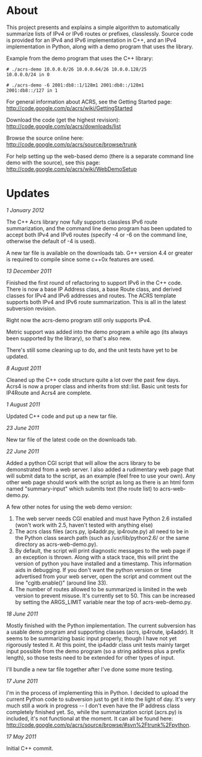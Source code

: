 # About #

This project presents and explains a simple algorithm to automatically summarize lists of IPv4 or IPv6 routes or prefixes, classlessly. Source code is provided for an IPv4 and IPv6 implementation in C++, and an IPv4 implementation in Python, along with a demo program that uses the library.

Example from the demo program that uses the C++ library:

```
# ./acrs-demo 10.0.0.0/26 10.0.0.64/26 10.0.0.128/25
10.0.0.0/24 in 0

# ./acrs-demo -6 2001:db8::1/128m1 2001:db8::/128m1
2001:db8::/127 in 1
```

For general information about ACRS, see the Getting Started page: http://code.google.com/p/acrs/wiki/GettingStarted

Download the code (get the highest revision): http://code.google.com/p/acrs/downloads/list

Browse the source online here: http://code.google.com/p/acrs/source/browse/trunk

For help setting up the web-based demo (there is a separate command line demo with the source), see this page: http://code.google.com/p/acrs/wiki/WebDemoSetup

# Updates #

_1 January 2012_

The C++ Acrs library now fully supports classless IPv6 route summarization, and the command line demo program has been updated to accept both IPv4 and IPv6 routes (specify -4 or -6 on the command line, otherwise the default of -4 is used).

A new tar file is available on the downloads tab. G++ version 4.4 or greater is required to compile since some c++0x features are used.

_13 December 2011_

Finished the first round of refactoring to support IPv6 in the C++ code. There is now a base IP Address class, a base Route class, and derived classes for IPv4 and IPv6 addresses and routes. The ACRS template supports both IPv4 and IPv6 route summarization. This is all in the latest subversion revision.

Right now the acrs-demo program still only supports IPv4.

Metric support was added into the demo program a while ago (its always been supported by the library), so that's also new.

There's still some cleaning up to do, and the unit tests have yet to be updated.

_8 August 2011_

Cleaned up the C++ code structure quite a lot over the past few days. Acrs4 is now a proper class and inherits from std::list. Basic unit tests for IP4Route and Acrs4 are complete.

_1 August 2011_

Updated C++ code and put up a new tar file.

_23 June 2011_

New tar file of the latest code on the downloads tab.

_22 June 2011_

Added a python CGI script that will allow the acrs library to be demonstrated from a web server. I also added a rudimentary web page that will submit data to the script, as an example (feel free to use your own). Any other web page should work with the script as long as there is an html form named "summary-input" which submits text (the route list) to acrs-web-demo.py.

A few other notes for using the web demo version:

  1. The web server needs CGI enabled and must have Python 2.6 installed (won't work with 2.5, haven't tested with anything else)
  1. The acrs class files (acrs.py, ip4addr.py, ip4route.py) all need to be in the Python class search path (such as /usr/lib/python2.6/ or the same directory as acrs-web-demo.py).
  1. By default, the script will print diagnostic messages to the web page if an exception is thrown. Along with a stack trace, this will print the version of python you have installed and a timestamp. This information aids in debugging. If you don't want the python version or time advertised from your web server, open the script and comment out the line "cgitb.enable()" (around line 33).
  1. The number of routes allowed to be summarized is limited in the web version to prevent misuse. It's currently set to 50. This can be increased by setting the ARGS\_LIMIT variable near the top of acrs-web-demo.py.

_18 June 2011_

Mostly finished with the Python implementation. The current subversion has a usable demo program and supporting classes (acrs, ip4route, ip4addr). It seems to be summarizing basic input properly, though I have not yet rigorously tested it. At this point, the ip4addr class unit tests mainly target input possible from the demo program (so a string address plus a prefix length), so those tests need to be extended for other types of input.

I'll bundle a new tar file together after I've done some more testing.

_17 June 2011_

I'm in the process of implementing this in Python. I decided to upload the current Python code to subversion just to get it into the light of day. It's very much still a work in progress -- I don't even have the IP address class completely finished yet. So, while the summarization script (acrs.py) is included, it's not functional at the moment. It can all be found here: http://code.google.com/p/acrs/source/browse/#svn%2Ftrunk%2Fpython.

_17 May 2011_

Initial C++ commit.